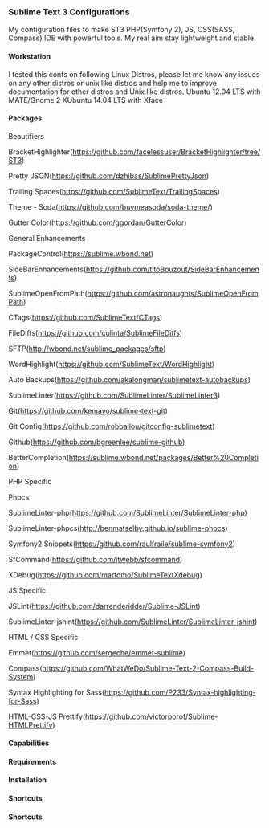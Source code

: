 ### Sublime Text 3 Configurations

My configuration files to make ST3 PHP(Symfony 2), JS, CSS(SASS, Compass) IDE with powerful tools. My real aim stay lightweight and stable.

#### Workstation

I tested this confs on following Linux Distros, please let me know any issues on any other distros or unix like distros and help me to improve documentation for other distros and Unix like distros. 
Ubuntu 12.04 LTS with MATE/Gnome 2
XUbuntu 14.04 LTS with Xface
#### Packages

  Beautifiers

  BracketHighlighter(https://github.com/facelessuser/BracketHighlighter/tree/ST3)

  Pretty JSON(https://github.com/dzhibas/SublimePrettyJson)

  Trailing Spaces(https://github.com/SublimeText/TrailingSpaces)

  Theme - Soda(https://github.com/buymeasoda/soda-theme/)

  Gutter Color(https://github.com/ggordan/GutterColor)


  General Enhancements

  PackageControl(https://sublime.wbond.net)

  SideBarEnhancements(https://github.com/titoBouzout/SideBarEnhancements)

  SublimeOpenFromPath(https://github.com/astronaughts/SublimeOpenFromPath)

  CTags(https://github.com/SublimeText/CTags)

  FileDiffs(https://github.com/colinta/SublimeFileDiffs)

  SFTP(http://wbond.net/sublime_packages/sftp)

  WordHighlight(https://github.com/SublimeText/WordHighlight)

  Auto Backups(https://github.com/akalongman/sublimetext-autobackups)

  SublimeLinter(https://github.com/SublimeLinter/SublimeLinter3)

  Git(https://github.com/kemayo/sublime-text-git)

  Git Config(https://github.com/robballou/gitconfig-sublimetext)

  Github(https://github.com/bgreenlee/sublime-github)

  BetterCompletion(https://sublime.wbond.net/packages/Better%20Completion)
  

  PHP Specific
  
  Phpcs

  SublimeLinter-php(https://github.com/SublimeLinter/SublimeLinter-php)

  SublimeLinter-phpcs(http://benmatselby.github.io/sublime-phpcs)

  Symfony2 Snippets(https://github.com/raulfraile/sublime-symfony2)

  SfCommand(https://github.com/jtwebb/sfcommand)

  XDebug(https://github.com/martomo/SublimeTextXdebug)

  JS Specific

  JSLint(https://github.com/darrenderidder/Sublime-JSLint)

  SublimeLinter-jshint(https://github.com/SublimeLinter/SublimeLinter-jshint)


  HTML / CSS Specific

  Emmet(https://github.com/sergeche/emmet-sublime)

  Compass(https://github.com/WhatWeDo/Sublime-Text-2-Compass-Build-System)

  Syntax Highlighting for Sass(https://github.com/P233/Syntax-highlighting-for-Sass)

  HTML-CSS-JS Prettify(https://github.com/victorporof/Sublime-HTMLPrettify)



#### Capabilities

#### Requirements

#### Installation

#### Shortcuts

#### Shortcuts

